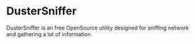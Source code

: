 # DusterSniffer
DusterSniffer is an free OpenSource utility designed for sniffing network and gathering a lot of information 

